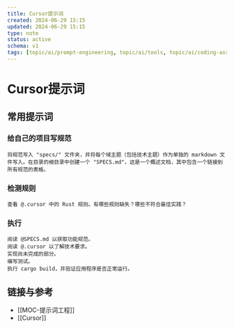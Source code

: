 ```yaml
---
title: Cursor提示词
created: 2024-06-29 15:15
updated: 2024-06-29 15:15
type: note
status: active
schema: v1
tags: [topic/ai/prompt-engineering, topic/ai/tools, topic/ai/coding-assistant, lang/chinese]
---
```


# Cursor提示词

## 常用提示词

### 给自己的项目写规范

```
将规范写入 "specs/" 文件夹，并将每个域主题（包括技术主题）作为单独的 markdown 文件写入。在目录的根目录中创建一个 "SPECS.md"，这是一个概述文档，其中包含一个链接到所有规范的表格。
```

### 检测规则

```
查看 @.cursor 中的 Rust 规则。有哪些规则缺失？哪些不符合最佳实践？
```

### 执行

```
阅读 @SPECS.md 以获取功能规范。
阅读 @.cursor 以了解技术要求。
实现尚未完成的部分。
编写测试。
执行 cargo build，并验证应用程序是否正常运行。
```

## 链接与参考

- [[MOC-提示词工程]]
- [[Cursor]] 